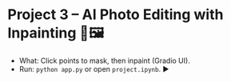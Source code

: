 # Project 3 – AI Photo Editing with Inpainting 🎨🖼️
- What: Click points to mask, then inpaint (Gradio UI).
- Run: `python app.py` or open `project.ipynb`. ▶️